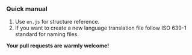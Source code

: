 ### Quick manual
1. Use `en.js` for structure reference.
2. If you want to create a new language translation file follow ISO 639-1 standard for naming files.

**Your pull requests are warmly welcome!**

